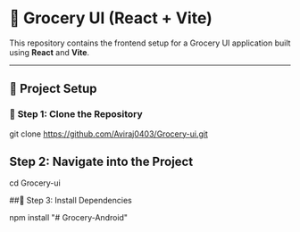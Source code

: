 # 🛒 Grocery UI (React + Vite)

This repository contains the frontend setup for a Grocery UI application built using **React** and **Vite**.

---

## 🚀 Project Setup

### 📌 **Step 1: Clone the Repository**


git clone https://github.com/Aviraj0403/Grocery-ui.git

##  Step 2: Navigate into the Project
cd Grocery-ui

##📌 Step 3: Install Dependencies

npm install
"# Grocery-Android" 
